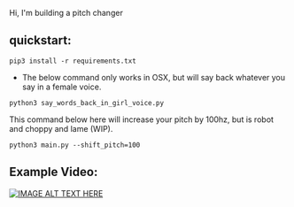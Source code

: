 Hi, I'm building a pitch changer

## quickstart: 
`pip3 install -r requirements.txt`

* The below command only works in OSX, but will say back whatever you say in a female voice.

`python3 say_words_back_in_girl_voice.py`

This command below here will increase your pitch by 100hz, but is robot and choppy and lame (WIP).

`python3 main.py --shift_pitch=100`

## Example Video:
[![IMAGE ALT TEXT HERE](https://img.youtube.com/vi/HRjAlgXxgLs/0.jpg)](https://www.youtube.com/watch?v=HRjAlgXxgLs)
